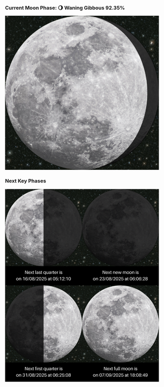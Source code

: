 ### Current Moon Phase: 🌖 Waning Gibbous 92.35%
![Moon Phase](moonphase.png)
### Next Key Phases
![Gallery](gallery.png)